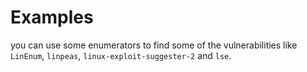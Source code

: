 # Examples

you can use some enumerators to find some of the vulnerabilities like `LinEnum`, `linpeas`, `linux-exploit-suggester-2` and `lse`.
